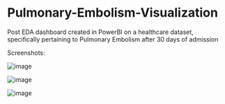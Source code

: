 # Pulmonary-Embolism-Visualization
Post EDA dashboard created in PowerBI on a healthcare dataset, specifically pertaining to Pulmonary Embolism after 30 days of admission

Screenshots:

![image](https://user-images.githubusercontent.com/79490285/177649489-0f8b175c-3e67-46d1-a573-f47efeb6efd7.png)


![image](https://user-images.githubusercontent.com/79490285/177649605-d2203049-9f51-4a91-8d9a-73ac2cf4d039.png)


![image](https://user-images.githubusercontent.com/79490285/177649907-548ba6e2-4471-4d39-8edd-85735501ec27.png)




